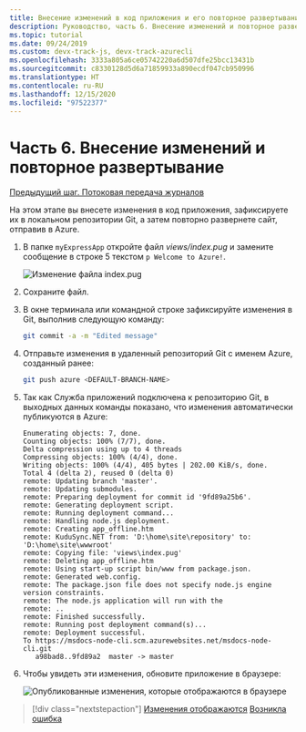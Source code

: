 ```yaml
---
title: Внесение изменений в код приложения и его повторное развертывание в Azure
description: Руководство, часть 6. Внесение изменений и повторное развертывание с помощью Azure CLI
ms.topic: tutorial
ms.date: 09/24/2019
ms.custom: devx-track-js, devx-track-azurecli
ms.openlocfilehash: 3333a805a6ce05742220a6d507dfe25bcc13431b
ms.sourcegitcommit: c8330128d5d6a71859933a890ecdf047cb950996
ms.translationtype: HT
ms.contentlocale: ru-RU
ms.lasthandoff: 12/15/2020
ms.locfileid: "97522377"
---
```

# <a name="part-6-make-changes-and-redeploy"></a>Часть 6. Внесение изменений и повторное развертывание

[Предыдущий шаг. Потоковая передача журналов](tutorial-vscode-azure-cli-node-05.md)

На этом этапе вы внесете изменения в код приложения, зафиксируете их в локальном репозитории Git, а затем повторно развернете сайт, отправив в Azure.

1. В папке `myExpressApp` откройте файл *views/index.pug* и замените сообщение в строке 5 текстом `p Welcome to Azure!`.

    ![Изменение файла index.pug](media/azure-cli/editpugfile.png)

1. Сохраните файл.

1. В окне терминала или командной строке зафиксируйте изменения в Git, выполнив следующую команду:

    ```bash
    git commit -a -m "Edited message"
    ```

1. Отправьте изменения в удаленный репозиторий Git с именем Azure, созданный ранее:

    ```bash
    git push azure <DEFAULT-BRANCH-NAME>
    ```

1. Так как Служба приложений подключена к репозиторию Git, в выходных данных команды показано, что изменения автоматически публикуются в Azure: 

    ```output
    Enumerating objects: 7, done.
    Counting objects: 100% (7/7), done.
    Delta compression using up to 4 threads
    Compressing objects: 100% (4/4), done.
    Writing objects: 100% (4/4), 405 bytes | 202.00 KiB/s, done.
    Total 4 (delta 2), reused 0 (delta 0)
    remote: Updating branch 'master'.
    remote: Updating submodules.
    remote: Preparing deployment for commit id '9fd89a25b6'.
    remote: Generating deployment script.
    remote: Running deployment command...
    remote: Handling node.js deployment.
    remote: Creating app_offline.htm
    remote: KuduSync.NET from: 'D:\home\site\repository' to: 'D:\home\site\wwwroot'
    remote: Copying file: 'views\index.pug'
    remote: Deleting app_offline.htm
    remote: Using start-up script bin/www from package.json.
    remote: Generated web.config.
    remote: The package.json file does not specify node.js engine version constraints.
    remote: The node.js application will run with the 
    remote: ..
    remote: Finished successfully.
    remote: Running post deployment command(s)...
    remote: Deployment successful.
    To https://msdocs-node-cli.scm.azurewebsites.net/msdocs-node-cli.git
       a98bad8..9fd89a2  master -> master
    ```

1. Чтобы увидеть эти изменения, обновите приложение в браузере:

    ![Опубликованные изменения, которые отображаются в браузере](media/azure-cli/remote-app-changes.png)

> [!div class="nextstepaction"]
> [Изменения отображаются](tutorial-vscode-azure-cli-node-07.md) [Возникла ошибка](https://www.research.net/r/PWZWZ52?tutorial=node-deployment&step=publishing-changes)
